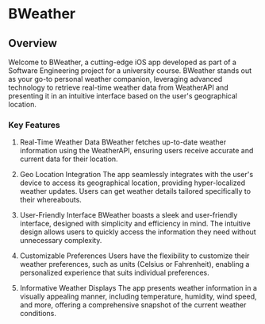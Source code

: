 # BWeather

## Overview
Welcome to BWeather, a cutting-edge iOS app developed as part of a Software Engineering project for a university course. BWeather stands out as your go-to personal weather companion, leveraging advanced technology to retrieve real-time weather data from WeatherAPI and presenting it in an intuitive interface based on the user's geographical location.

### Key Features
1. Real-Time Weather Data
BWeather fetches up-to-date weather information using the WeatherAPI, ensuring users receive accurate and current data for their location.

2. Geo Location Integration
The app seamlessly integrates with the user's device to access its geographical location, providing hyper-localized weather updates. Users can get weather details tailored specifically to their whereabouts.

3. User-Friendly Interface
BWeather boasts a sleek and user-friendly interface, designed with simplicity and efficiency in mind. The intuitive design allows users to quickly access the information they need without unnecessary complexity.

4. Customizable Preferences
Users have the flexibility to customize their weather preferences, such as units (Celsius or Fahrenheit), enabling a personalized experience that suits individual preferences.

5. Informative Weather Displays
The app presents weather information in a visually appealing manner, including temperature, humidity, wind speed, and more, offering a comprehensive snapshot of the current weather conditions.
